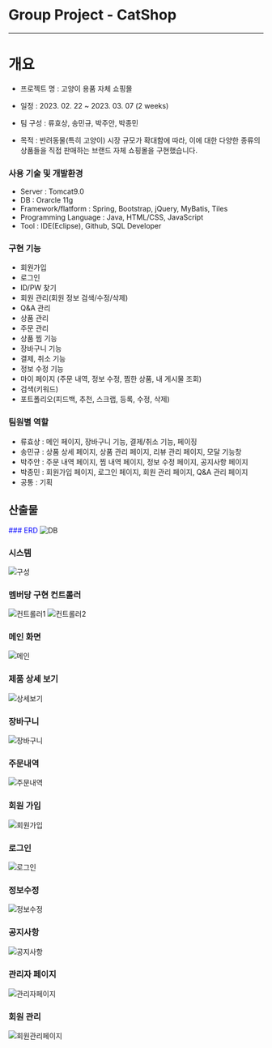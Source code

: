 # Group Project - CatShop
-----


# 개요
* 프로젝트 명 : 고양이 용품 자체 쇼핑몰

* 일정 : 2023. 02. 22 ~ 2023. 03. 07 (2 weeks)

* 팀 구성 : 류효상, 송민규, 박주안, 박종민

* 목적 :
반려동물(특히 고양이) 시장 규모가 확대함에 따라, 이에 대한 다양한 종류의 상품들을 직접 판매하는 브랜드 자체 쇼핑몰을 구현했습니다.
           
### 사용 기술 및 개발환경
   - Server : Tomcat9.0
   - DB : Orarcle 11g
   - Framework/flatform : Spring, Bootstrap, jQuery, MyBatis, Tiles
   - Programming Language : Java, HTML/CSS, JavaScript
   - Tool : IDE(Eclipse), Github, SQL Developer
   
### 구현 기능
   - 회원가입
   - 로그인
   - ID/PW 찾기
   - 회원 관리(회원 정보 검색/수정/삭제)
   - Q&A 관리
   - 상품 관리
   - 주문 관리
   - 상품 찜 기능
   - 장바구니 기능
   - 결제, 취소 기능
   - 정보 수정 기능
   - 마이 페이지 (주문 내역, 정보 수정, 찜한 상품, 내 게시물 조회)
   - 검색(키워드)
   - 포트폴리오(피드백, 추천, 스크랩, 등록, 수정, 삭제)

   
### 팀원별 역할
   - 류효상 : 메인 페이지, 장바구니 기능, 결제/취소 기능, 페이징
   - 송민규 : 상품 상세 페이지, 상품 관리 페이지, 리뷰 관리 페이지, 모달 기능창
   - 박주안 : 주문 내역 페이지, 찜 내역 페이지, 정보 수정 페이지, 공지사항 페이지
   - 박종민 : 회원가입 페이지, 로그인 페이지, 회원 관리 페이지, Q&A 관리 페이지
   - 공통   : 기획
   



## 산출물
   <span style="color: #0000FF">### ERD</span>
   ![DB](https://github.com/jongmin-p/project-catShop/assets/119127039/109ac67d-7ab9-46da-9675-4925fbe43420)
     
   ### 시스템
   ![구성](https://github.com/jongmin-p/project-catShop/assets/119127039/3cc8ff9e-f178-43b8-bf50-48853e3cacd9)
   
   ### 멤버당 구현 컨트롤러
   ![컨트롤러1](https://github.com/jongmin-p/project-catShop/assets/119127039/6fe6a26e-8a26-45e1-9aad-e832bbe2d165)
   ![컨트롤러2](https://github.com/jongmin-p/project-catShop/assets/119127039/70f8e195-80e0-46a6-95f0-1dc90b79c8f7)

   ### 메인 화면
   ![메인](https://github.com/jongmin-p/project-catShop/assets/119127039/5f9f4c94-9a64-4d07-a35d-ee77830416c2)
  
  ### 제품 상세 보기
  ![상세보기](https://github.com/jongmin-p/project-catShop/assets/119127039/1912c04a-a3e9-488b-9141-fb393dd89880)

  ### 장바구니
  ![장바구니](https://github.com/jongmin-p/project-catShop/assets/119127039/ea41285f-34be-4457-a544-01ede3af2a2f)

  ### 주문내역
  ![주문내역](https://github.com/jongmin-p/project-catShop/assets/119127039/3b1ea150-47c4-4afb-8c13-a979997dbc3d)

  ### 회원 가입
  ![회원가입](https://github.com/jongmin-p/project-catShop/assets/119127039/d14a27c6-4708-4d00-9857-417505c45498)

  ### 로그인
  ![로그인](https://github.com/jongmin-p/project-catShop/assets/119127039/ed289720-8b48-4f6e-9567-6471573ed34f)

  ### 정보수정
  ![정보수정](https://github.com/jongmin-p/project-catShop/assets/119127039/f55427a8-f5b9-49fb-807d-cb644d94c4c7)

  ### 공지사항
  ![공지사항](https://github.com/jongmin-p/project-catShop/assets/119127039/94141f56-6fd2-4685-a5b8-f02ce7361ef0)

  ### 관리자 페이지
  ![관리자페이지](https://github.com/jongmin-p/project-catShop/assets/119127039/d176d746-6cfd-4583-9444-f9586a0f644e)

  ### 회원 관리
  ![회원관리페이지](https://github.com/jongmin-p/project-catShop/assets/119127039/274b4957-02e9-4856-ab65-5ade67c81db6)
